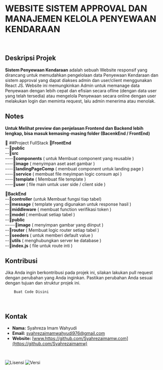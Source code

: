 # WEBSITE SISTEM APPROVAL DAN MANAJEMEN KELOLA PENYEWAAN KENDARAAN
<br>

## Deskripsi Projek 

**Sistem Penyewaan Kendaraan** adalah sebuah Website responsif yang dirancang untuk memudahkan pengelolaan data Penyewaan Kendaraan dan sistem approval yang dapat diakses admin dan user/client menggunakan React JS. Website ini memungkinkan Admin untuk memanage data Penyewaan dengan lebih cepat dan efisian secara ofline (dengan data user yang telah tersedia) atau mengelola Penyewaan secara online dengan user melakukan login dan meminta request, lalu admin menerima atau menolak.

## Notes
**Untuk Melihat preview dan penjelasan Frontend dan Backend lebih lengkap, bisa masuk kemasing-masing folder (BacenkEnd / FrontEnd)**

📂 ##Project FullStack
📂**FrontEnd**
<br/>
--📂**public** 
<br/>
--📂**src** 
<br/>
  ----📂**components** ( untuk Membuat component yang reusable )
<br/>
  ----📂**image** ( menyimpan aset aset gambar )
<br/>
  ----📂**landingPageComp** ( membuat component untuk landing page )
<br/>
  ----📂**service** ( membuat file meyimpan logic consum api )
<br/>
  ----📂**template** ( Membuat file template )
<br/>
  ----📂**user** ( file main untuk user side / client side )

📂**BackEnd**
<br/>
  --📂**controller** (untuk Membuat fungsi tiap tabel)
<br/>
  --📂**message** ( template yang digunakan untuk response hasil )
<br/>
  --📂**middleware** ( membuat function verifikasi token )
<br/>
  --📂**model** ( membuat setiap tabel )
<br/>
  --📂**public**
<br/>
  -----📂**image** ( menyimpan gambar yang diinput )
<br/>
  --📂**router** ( Membuat logic router setiap tabel )
<br/>
  --📂**seeders** ( untuk memberi default value )
<br/>
  --📂**utils** ( menghubungkan server ke database )
<br/>
--📂**index.js** ( file untuk route inti )


## Kontribusi

Jika Anda ingin berkontribusi pada projek ini, silakan lakukan pull request dengan perubahan yang Anda inginkan. Pastikan perubahan Anda sesuai dengan tujuan dan struktur projek ini.

```
    Buat Code Disini
```

<br>

## Kontak

- **Nama:** Syahreza Imam Wahyudi
- **Email:** [syahrezaimamwahyudi976@gmail.com](mailto:syahrezaimamwahyudi976@gmail.com)
- **Website:** [www.https://github.com/Syahrezaimamw.com](https://github.com/Syahrezaimamw)

<br>


![Lisensi](https://img.shields.io/badge/license-MIT-blue.svg) ![Versi](https://img.shields.io/badge/version-100.10.10-brightgreen.svg)
